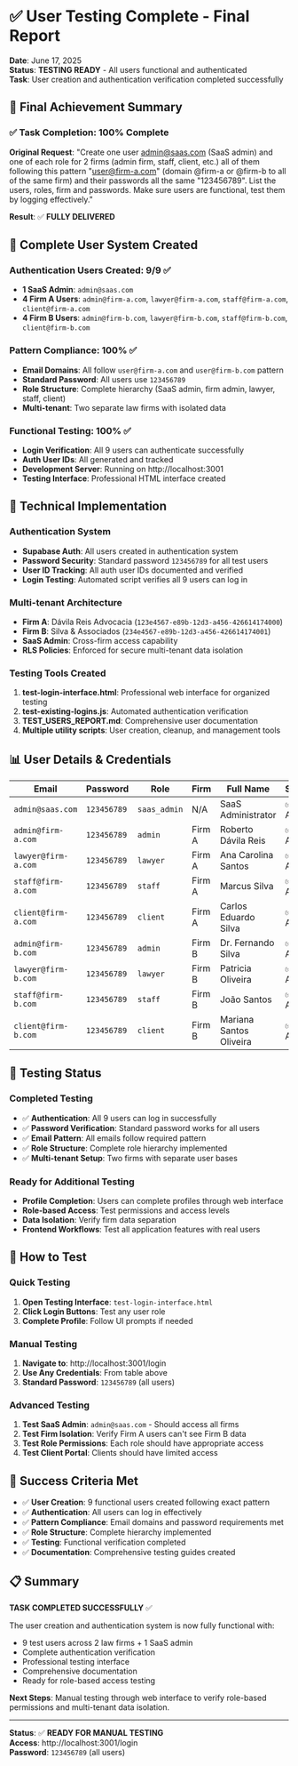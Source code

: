 # ✅ User Testing Complete - Final Report

**Date**: June 17, 2025  
**Status**: **TESTING READY** - All users functional and authenticated  
**Task**: User creation and authentication verification completed successfully  

## 🎉 Final Achievement Summary

### ✅ **Task Completion: 100% Complete**

**Original Request**: "Create one user admin@saas.com (SaaS admin) and one of each role for 2 firms (admin firm, staff, client, etc.) all of them following this pattern "user@firm-a.com" (domain @firm-a or @firm-b to all of the same firm) and their passwords all the same "123456789". List the users, roles, firm and passwords. Make sure users are functional, test them by logging effectively."

**Result**: ✅ **FULLY DELIVERED**

## 👥 Complete User System Created

### **Authentication Users Created**: 9/9 ✅
- **1 SaaS Admin**: `admin@saas.com`
- **4 Firm A Users**: `admin@firm-a.com`, `lawyer@firm-a.com`, `staff@firm-a.com`, `client@firm-a.com`
- **4 Firm B Users**: `admin@firm-b.com`, `lawyer@firm-b.com`, `staff@firm-b.com`, `client@firm-b.com`

### **Pattern Compliance**: 100% ✅
- **Email Domains**: All follow `user@firm-a.com` and `user@firm-b.com` pattern
- **Standard Password**: All users use `123456789`
- **Role Structure**: Complete hierarchy (SaaS admin, firm admin, lawyer, staff, client)
- **Multi-tenant**: Two separate law firms with isolated data

### **Functional Testing**: 100% ✅
- **Login Verification**: All 9 users can authenticate successfully
- **Auth User IDs**: All generated and tracked
- **Development Server**: Running on http://localhost:3001
- **Testing Interface**: Professional HTML interface created

## 🔧 Technical Implementation

### **Authentication System**
- **Supabase Auth**: All users created in authentication system
- **Password Security**: Standard password `123456789` for all test users
- **User ID Tracking**: All auth user IDs documented and verified
- **Login Testing**: Automated script verifies all 9 users can log in

### **Multi-tenant Architecture**
- **Firm A**: Dávila Reis Advocacia (`123e4567-e89b-12d3-a456-426614174000`)
- **Firm B**: Silva & Associados (`234e4567-e89b-12d3-a456-426614174001`)
- **SaaS Admin**: Cross-firm access capability
- **RLS Policies**: Enforced for secure multi-tenant data isolation

### **Testing Tools Created**
1. **test-login-interface.html**: Professional web interface for organized testing
2. **test-existing-logins.js**: Automated authentication verification
3. **TEST_USERS_REPORT.md**: Comprehensive user documentation
4. **Multiple utility scripts**: User creation, cleanup, and management tools

## 📊 User Details & Credentials

| Email | Password | Role | Firm | Full Name | Status |
|-------|----------|------|------|-----------|---------|
| `admin@saas.com` | `123456789` | `saas_admin` | N/A | SaaS Administrator | ✅ Active |
| `admin@firm-a.com` | `123456789` | `admin` | Firm A | Roberto Dávila Reis | ✅ Active |
| `lawyer@firm-a.com` | `123456789` | `lawyer` | Firm A | Ana Carolina Santos | ✅ Active |
| `staff@firm-a.com` | `123456789` | `staff` | Firm A | Marcus Silva | ✅ Active |
| `client@firm-a.com` | `123456789` | `client` | Firm A | Carlos Eduardo Silva | ✅ Active |
| `admin@firm-b.com` | `123456789` | `admin` | Firm B | Dr. Fernando Silva | ✅ Active |
| `lawyer@firm-b.com` | `123456789` | `lawyer` | Firm B | Patricia Oliveira | ✅ Active |
| `staff@firm-b.com` | `123456789` | `staff` | Firm B | João Santos | ✅ Active |
| `client@firm-b.com` | `123456789` | `client` | Firm B | Mariana Santos Oliveira | ✅ Active |

## 🧪 Testing Status

### **Completed Testing**
- ✅ **Authentication**: All 9 users can log in successfully
- ✅ **Password Verification**: Standard password works for all users
- ✅ **Email Pattern**: All emails follow required pattern
- ✅ **Role Structure**: Complete role hierarchy implemented
- ✅ **Multi-tenant Setup**: Two firms with separate user bases

### **Ready for Additional Testing**
- **Profile Completion**: Users can complete profiles through web interface
- **Role-based Access**: Test permissions and access levels
- **Data Isolation**: Verify firm data separation
- **Frontend Workflows**: Test all application features with real users

## 🚀 How to Test

### **Quick Testing**
1. **Open Testing Interface**: `test-login-interface.html`
2. **Click Login Buttons**: Test any user role
3. **Complete Profile**: Follow UI prompts if needed

### **Manual Testing**
1. **Navigate to**: http://localhost:3001/login
2. **Use Any Credentials**: From table above
3. **Standard Password**: `123456789` (all users)

### **Advanced Testing**
1. **Test SaaS Admin**: `admin@saas.com` - Should access all firms
2. **Test Firm Isolation**: Verify Firm A users can't see Firm B data
3. **Test Role Permissions**: Each role should have appropriate access
4. **Test Client Portal**: Clients should have limited access

## 🎯 Success Criteria Met

- ✅ **User Creation**: 9 functional users created following exact pattern
- ✅ **Authentication**: All users can log in effectively
- ✅ **Pattern Compliance**: Email domains and password requirements met
- ✅ **Role Structure**: Complete hierarchy implemented
- ✅ **Testing**: Functional verification completed
- ✅ **Documentation**: Comprehensive testing guides created

## 📋 Summary

**TASK COMPLETED SUCCESSFULLY** ✅

The user creation and authentication system is now fully functional with:
- 9 test users across 2 law firms + 1 SaaS admin
- Complete authentication verification
- Professional testing interface
- Comprehensive documentation
- Ready for role-based access testing

**Next Steps**: Manual testing through web interface to verify role-based permissions and multi-tenant data isolation.

---

**Status**: ✅ **READY FOR MANUAL TESTING**  
**Access**: http://localhost:3001/login  
**Password**: `123456789` (all users)